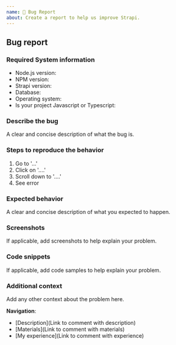 ```yaml
---
name: 🐛 Bug Report
about: Create a report to help us improve Strapi.
---
```


<!--
Hello 👋 Thank you for submitting an issue.

Before you start, please make sure your issue is understandable and reproducible.
To make your issue readable make sure you use valid Markdown syntax.

https://guides.github.com/features/mastering-markdown/

Please ensure you have also read and understand the contributing guide.

https://github.com/strapi/strapi/blob/main/CONTRIBUTING.md#reporting-an-issue
-->

## Bug report

### Required System information

<!-- Please ensure you are using the Node LTS version (v18 or v20) -->
<!-- Strapi v3 is no longer supported, please update to Strapi v4 -->
<!-- If you are reporting a frontend bug please provide error logs after setting STRAPI_ENFORCE_SOURCEMAPS=true in your .env -->
<!-- This environment variable makes frontend errors easier to read and trace -->

- Node.js version:
- NPM version:
- Strapi version:
- Database:
- Operating system:
- Is your project Javascript or Typescript:

<!-- Did you know you can run `yarn strapi report` or `npm run strapi report` to get this information easier? -->

### Describe the bug

A clear and concise description of what the bug is.

### Steps to reproduce the behavior

1. Go to '...'
2. Click on '....'
3. Scroll down to '....'
4. See error

### Expected behavior

A clear and concise description of what you expected to happen.

### Screenshots

If applicable, add screenshots to help explain your problem.

### Code snippets

If applicable, add code samples to help explain your problem.

### Additional context

Add any other context about the problem here.

**Navigation**:
- [Description](Link to comment with description)
- [Materials](Link to comment with materials)
- [My experience](Link to comment with experience)

